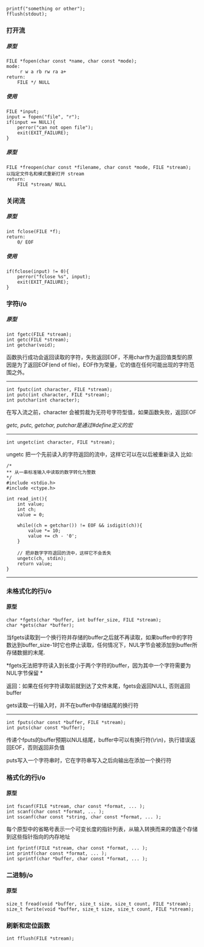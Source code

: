     printf("something or other");
    fflush(stdout);

### 打开流

##### 原型

    FILE *fopen(char const *name, char const *mode);
    mode:
         r w a rb rw ra a+
    return:
        FILE */ NULL

##### 使用
    
    FILE *input;
    input = fopen("file", "r");
    if(input == NULL){
        perror("can not open file");
        exit(EXIT_FAILURE);
    }

##### 原型

    FILE *freopen(char const *filename, char const *mode, FILE *stream);
    以指定文件名和模式重新打开 stream
    return:
        FILE *stream/ NULL

### 关闭流

##### 原型
    
    int fclose(FILE *f);
    return:
        0/ EOF

##### 使用

    if(fclose(input) != 0){
        perror("fclose %s", input);
        exit(EXIT_FAILURE);
    }

### 字符i/o

##### 原型

    int fgetc(FILE *stream);
    int getc(FILE *stream);
    int getchar(void);

函数执行成功会返回读取的字符，失败返回EOF，不用char作为返回值类型的原因是为了返回EOF(end of file)，EOF作为常量，它的值在任何可能出现的字符范围之外。

---
    int fputc(int character, FILE *stream);
    int putc(int character, FILE *stream);
    int putchar(int character);

在写入流之前，character 会被剪裁为无符号字符型值，如果函数失败，返回EOF

 *getc, putc, getchar, putchar是通过#define定义的宏*

---

    int ungetc(int character, FILE *stream);

ungetc 把一个先前读入的字符返回的流中，这样它可以在以后被重新读入  比如:

    /*
    ** 从一串标准输入中读取的数字转化为整数
    */
    #include <stdio.h>
    #include <ctype.h>

    int read_int(){
        int value;
        int ch;
        value = 0;

        while((ch = getchar()) != EOF && isdigit(ch)){
            value *= 10;
            value += ch - '0';
        }

        // 把非数字字符退回的流中，这样它不会丢失
        ungetc(ch, stdin);
        return value;
    }

---

### 未格式化的行i/o

#### 原型

    char *fgets(char *buffer, int buffer_size, FILE *stream);
    char *gets(char *buffer);

当fgets读取到一个换行符并存储的buffer之后就不再读取，如果buffer中的字符数达到buffer_size-1时它也停止读取，任何情况下，NUL字节会被添加到buffer所存储数据的末尾.

 *fgets无法把字符读入到长度小于两个字符的buffer，因为其中一个字符需要为NUL字节保留 * 

返回：如果在任何字符读取前就到达了文件末尾，fgets会返回NULL, 否则返回buffer

gets读取一行输入时，并不在buffer中存储结尾的换行符

---

    int fputs(char const *buffer, FILE *stream);
    int puts(char const *buffer);

传递个fputs的buffer预期以NUL结尾，buffer中可以有换行符(\r\n)，执行错误返回EOF，否则返回非负值

puts写入一个字符串时，它在字符串写入之后向输出在添加一个换行符

### 格式化的行i/o

#### 原型

    int fscanf(FILE *stream, char const *format, ... );
    int scanf(char const *format, ... );
    int sscanf(char const *string, char const *format, ... );

每个原型中的省略号表示一个可变长度的指针列表，从输入转换而来的值逐个存储到这些指针指向的内存地址

    int fprintf(FILE *stream, char const *format, ... );
    int printf(char const *format, ... );
    int sprintf(char *buffer, char const *format, ... );

### 二进制i/o

#### 原型

    size_t fread(void *buffer, size_t size, size_t count, FILE *stream);
    size_t fwrite(void *buffer, size_t size, size_t count, FILE *stream);

### 刷新和定位函数

    int fflush(FILE *stream);
